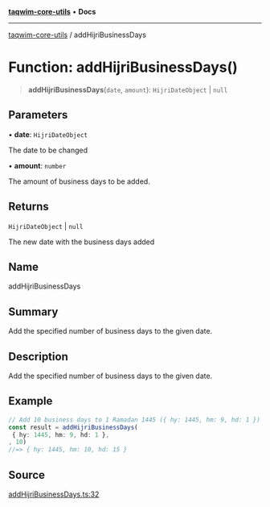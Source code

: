 [**taqwim-core-utils**](../README.md) • **Docs**

***

[taqwim-core-utils](../globals.md) / addHijriBusinessDays

# Function: addHijriBusinessDays()

> **addHijriBusinessDays**(`date`, `amount`): `HijriDateObject` \| `null`

## Parameters

• **date**: `HijriDateObject`

The date to be changed

• **amount**: `number`

The amount of business days to be added.

## Returns

`HijriDateObject` \| `null`

The new date with the business days added

## Name

addHijriBusinessDays

## Summary

Add the specified number of business days to the given date.

## Description

Add the specified number of business days to the given date.

## Example

```ts
// Add 10 business days to 1 Ramadan 1445 ({ hy: 1445, hm: 9, hd: 1 })
const result = addHijriBusinessDays(
 { hy: 1445, hm: 9, hd: 1 },
, 10)
//=> { hy: 1445, hm: 10, hd: 15 }
```

## Source

[addHijriBusinessDays.ts:32](https://github.com/boussadjra/taqwim/blob/b6011f3ed342a975f52680743fe89e4925ba0553/packages/core-utils/src/lib/addHijriBusinessDays.ts#L32)
